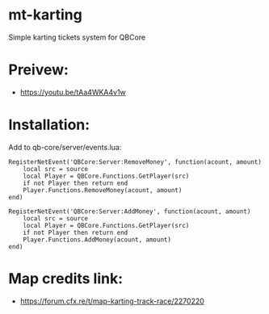 # mt-karting
Simple karting tickets system for QBCore

# Preivew: 
- https://youtu.be/tAa4WKA4v1w

# Installation:

Add to qb-core/server/events.lua:
```
RegisterNetEvent('QBCore:Server:RemoveMoney', function(acount, amount)
    local src = source
    local Player = QBCore.Functions.GetPlayer(src)
    if not Player then return end
    Player.Functions.RemoveMoney(acount, amount)
end)

RegisterNetEvent('QBCore:Server:AddMoney', function(acount, amount)
    local src = source
    local Player = QBCore.Functions.GetPlayer(src)
    if not Player then return end
    Player.Functions.AddMoney(acount, amount)
end)
```

# Map credits link: 
- https://forum.cfx.re/t/map-karting-track-race/2270220
